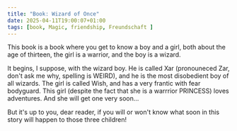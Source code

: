 ```yaml
---
title: "Book: Wizard of Once"
date: 2025-04-11T19:00:07+01:00
tags: [book, Magic, friendship, Freundschaft ]
---
```


This book is a book where you get to know a boy and a girl, both about the age of thirteen, the girl is a  warrior, and the boy is a wizard. 

It begins, I suppose, with the wizard boy. He is called Xar (pronouneced Zar, don't ask me why, spelling is WEIRD), and he is the most disobedient boy of all wizards. 
The girl is called Wish, and has a very frantic with fear bodyguard. This girl (despite the fact that she is a warrrior PRINCESS) loves adventures. And she will get one very soon... 

But it's up to you, dear reader, if you will or won't know what soon in this story will happen to those three children!
